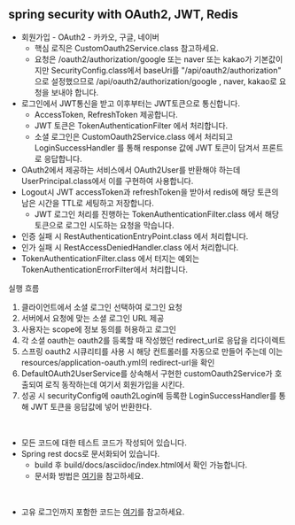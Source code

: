 ## spring security with OAuth2, JWT, Redis 

+ 회원가입 - OAuth2 - 카카오, 구글, 네이버
    + 핵심 로직은 CustomOauth2Service.class 참고하세요.
    + 요청은 /oauth2/authorization/google 또는 naver 또는 kakao가 기본값이지만 SecurityConfig.class에서 baseUri를 "/api/oauth2/authorization" 으로 설정했으므로 /api/oauth2/authorization/google , naver, kakao로 요청을 보내야 합니다.
+ 로그인에서 JWT통신을 받고 이후부터는 JWT토큰으로 통신합니다.  
    + AccessToken, RefreshToken 제공합니다.
    + JWT 토큰은 TokenAuthenticationFilter 에서 처리합니다.
    + 소셜 로그인은 CustomOauth2Service.class 에서 처리되고 LoginSuccessHandler 를 통해 response 값에 JWT 토큰이 담겨서 프론트로 응답합니다.
+ OAuth2에서 제공하는 서비스에서 OAuth2User를 반환해야 하는데 UserPrincipal.class에서 이를 구현하여 사용합니다.
+ Logout시 JWT accessToken과 refreshToken을 받아서 redis에 해당 토큰의 남은 시간을 TTL로 세팅하고 저장합니다.
    + JWT 로그인 처리를 진행하는 TokenAuthenticationFilter.class 에서 해당 토큰으로 로그인 시도하는 요청을 막습니다.
+ 인증 실패 시 RestAuthenticationEntryPoint.class 에서 처리합니다.
+ 인가 실패 시 RestAccessDeniedHandler.class 에서 처리합니다.
+ TokenAuthenticationFilter.class 에서 터지는 예외는 TokenAuthenticationErrorFilter에서 처리합니다.

실행 흐름
1. 클라이언트에서 소셜 로그인 선택하여 로그인 요청
2. 서버에서 요청에 맞는 소셜 로그인 URL 제공
3. 사용자는 scope에 정보 동의를 허용하고 로그인
4. 각 소셜 oauth는 oauth2를 등록할 때 작성했던 redirect_url로 응답을 리다이렉트
5. 스프링 oauth2 시큐리티를 사용 시 해당 컨트롤러를 자동으로 만들어 주는데 이는 resources/application-oauth.yml의 redirect-url을 확인
6. DefaultOAuth2UserService를 상속해서 구현한 customOauth2Service가 호출되여 로직 동작하는데 여기서 회원가입을 시킨다.
7. 성공 시 securityConfig에 oauth2Login에 등록한 LoginSuccessHandler를 통해 JWT 토큰을 응답값에 넣어 반환한다.

<br>

+ 모든 코드에 대한 테스트 코드가 작성되어 있습니다.
+ Spring rest docs로 문서화되어 있습니다. 
    - build 후 build/docs/asciidoc/index.html에서 확인 가능합니다.
    - 문서화 방법은 [여기](https://backtony.github.io/spring/2021-10-15-spring-test-3/)을 참고하세요.


<Br>

+ 고유 로그인까지 포함한 코드는 [여기](https://github.com/backtony/spring-study/tree/master/spring-security-oauth2-jwt-redis-with-native)를 참고하세요.
    
     
